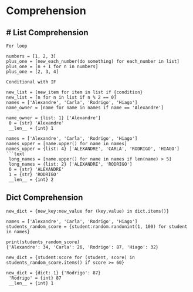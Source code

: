 # Comprehension 
## # List Comprehension  

```text
For loop 
```
```text
numbers = [1, 2, 3]
plus_one = [new_each_number(do something) for each_number in list]
plus_one = [n + 1 for n in numbers]
plus_one = [2, 3, 4]
```
```text
Conditional with IF

```
```text
new_list = [new_item for item in list if {condition}
new_list = [n for n in list if n % 2 == 0]
names = ['Alexandre', 'Carla', 'Rodrigo', 'Hiago']
name_owner = [name for name in names if name == 'Alexandre']
```
```text
name_owner = {list: 1} ['Alexandre']
 0 = {str} 'Alexandre'
 __len__ = {int} 1
```
```text
names = ['Alexandre', 'Carla', 'Rodrigo', 'Hiago']
names_upper = [name.upper() for name in names] 
names_upper = {list: 4} ['ALEXANDRE', 'CARLA', 'RODRIGO', 'HIAGO']
```text
 long_names = [name.upper() for name in names if len(name) > 5]
 long_names = {list: 2} ['ALEXANDRE', 'RODRIGO']
 0 = {str} 'ALEXANDRE'
 1 = {str} 'RODRIGO'
 __len__ = {int} 2
```
## Dict Comprehension  
```text
new_dict = {new_key:new_value for (key,value) in dict.items()}
```
```text
names = ['Alexandre', 'Carla', 'Rodrigo', 'Hiago']
students_random_score = {student:random.randonint(1, 100) for student in names}
```
```text
print(students_random_score)
{'Alexandre': 34, 'Carla': 26, 'Rodrigo': 87, 'Hiago': 32}
```
```text
new_dict = {student:score for (student, score) in students_random_score.items() if score >= 60}
```
```text
new_dict = {dict: 1} {'Rodrigo': 87}
 'Rodrigo' = {int} 87
 __len__ = {int} 1
```